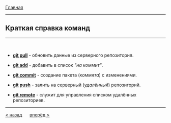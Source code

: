 [Главная](readme.md) 

---
## Краткая справка команд
***

<br>

- **[git pull](pull.md)** - обновить данные из серверного репозитория.

- **[git add](add.md)** - добавить в список *"на коммит"*.

- **[git commit](commit.md)** - создание пакета (*коммита*) с изменениями.

- **[git push](push.md)** - залить на серверный (*удалённый*) репозиторий.

- **[git remote](remote.md)** - служит для управления списком удалённых репозиториев.
----
[ < назад](stages_Of_Work.md) &nbsp;&nbsp;&nbsp;&nbsp; [вперёд >](readme.md)
